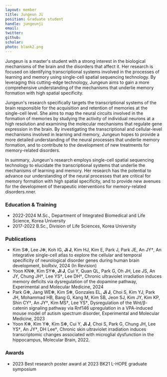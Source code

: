 ```yaml
---
layout: member
title: Jungeun Ji
position: Graduate student
handle: jungeunji
email:
twitter:
github: 
scholar: 
photo: blank2.png
---
```


Jungeun is a master's student with a strong interest in the biological mechanisms of the brain and the disorders that affect it. Her research is focused on identifying transcriptional systems involved in the processes of learning and memory using single-cell spatial sequencing technology. By leveraging this cutting-edge technology, Jungeun aims to gain a more comprehensive understanding of the mechanisms that underlie memory formation with high spatial specificity.

Jungeun's research specifically targets the transcriptional systems of the brain responsible for the acquisition and retention of memories at the single-cell level. She aims to map the neural circuits involved in the formation of memories by studying the activity of individual neurons at a high resolution and examining the molecular mechanisms that regulate gene expression in the brain. By investigating the transcriptional and cellular-level mechanisms involved in learning and memory, Jungeun hopes to provide a more detailed understanding of the neural processes that underlie memory formation, and to contribute to the development of new treatments for memory-related disorders.

In summary, Jungeun's research employs single-cell spatial sequencing technology to elucidate the transcriptional systems that underlie the mechanisms of learning and memory. Her research has the potential to advance our understanding of the neural processes that are critical for memory formation with high spatial specificity, and to provide new avenues for the development of therapeutic interventions for memory-related disorders.nner.

### Education & Training
- 2022-2024 M.Sc., Department of Integrated Biomedical and Life Science, Korea University
- 2017-2022 B.Sc., Division of Life Sciences, Korea University

### Publications
- Kim S✻, Lee J✻, Koh IG, **Ji J**, Kim HJ, Kim E, Park J, Park JE, An JY†, An integrative single-cell atlas to explore the cellular and temporal specificity of neurological disorder genes during human brain development, bioRxiv, 2024 (In Revision)
- Yoon KN✻, Kim SY✻, **Ji J**, Cui Y, Quan QL, Park G, Oh JH, Lee JS, An JY, Chung JH†, Lee YS†, Lee DH†, Chronic ultraviolet irradiation induces memory deficits via dysregulation of the dopamine pathway, Experimental and Molecular Medicine, 2024
- Park G✻, Jang WE✻, Kim S✻, Gonzales EL, **Ji J**, Choi S, Kim YJ, Park JH, Mohammad HB, Bang G, Kang M, Kim SB, Jeon SJ, Kim JY, Kim KP, Shin CY†, An JY†, Kim MS†, Lee YS†, Dysregulation of the Wnt/β-catenin signaling pathway via Rnf146 upregulation in a VPA-induced mouse model of autism spectrum disorder, Experimental and Molecular Medicine, 2023
- Yoon K✻, Kim Y✻, Kim S✻, Cui Y, **Ji J**, Choi S, Park G, Chung JH, Lee YS†, An JY†, DH Lee†, Chronic skin ultraviolet irradiation induces transcriptomic changes associated with microglial dysfunction in the hippocampus, Molecular Brain, 2022.

### Awards
- 2023 Best research poster award at 2023 BK21 L-HOPE graduate symposium